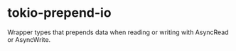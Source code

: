 # tokio-prepend-io
Wrapper types that prepends data when reading or writing with AsyncRead or AsyncWrite.